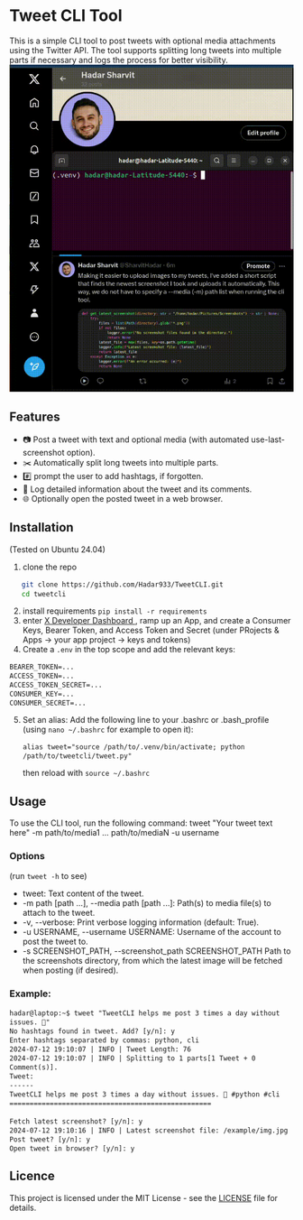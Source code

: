 # Tweet CLI Tool
This is a simple CLI tool to post tweets with optional media attachments using the Twitter API. The tool supports splitting long tweets into multiple parts if necessary and logs the process for better visibility.
![](https://github.com/Hadar933/TweetCLI/blob/main/media/tweet-cli-flow.gif)

## Features

- 📷 Post a tweet with text and optional media (with automated use-last-screenshot option).
- ✂️ Automatically split long tweets into multiple parts.
- #️⃣ prompt the user to add hashtags, if forgotten.
- 📝 Log detailed information about the tweet and its comments.
- 🌐 Optionally open the posted tweet in a web browser.

## Installation
(Tested on Ubuntu 24.04)
1. clone the repo
```sh
   git clone https://github.com/Hadar933/TweetCLI.git
   cd tweetcli

```
2. install requirements `pip install -r requirements`
3. enter [X Developer Dashboard ](https://developer.twitter.com/en/portal/petition/essential/basic-info), ramp up an App, and create a Consumer Keys, Bearer Token, and Access Token and Secret (under PRojects & Apps -> your app project -> keys and tokens)
4. Create a `.env` in the top scope and add the relevant keys:
```
BEARER_TOKEN=...
ACCESS_TOKEN=...
ACCESS_TOKEN_SECRET=...
CONSUMER_KEY=...
CONSUMER_SECRET=...
```
5. Set an alias: Add the following line to your .bashrc or .bash_profile (using `nano ~/.bashrc` for example to open it):
   ```
   alias tweet="source /path/to/.venv/bin/activate; python /path/to/tweetcli/tweet.py"
   ```
   then reload with `source ~/.bashrc`

## Usage
To use the CLI tool, run the following command:
tweet "Your tweet text here" -m path/to/media1 ... path/to/mediaN -u username

### Options
(run `tweet -h` to see)
-  tweet: Text content of the tweet.
- -m path [path ...], --media path [path ...]: Path(s) to media file(s) to attach to the tweet.
- -v, --verbose: Print verbose logging information (default: True).
- -u USERNAME, --username USERNAME: Username of the account to post the tweet to.
- -s SCREENSHOT_PATH, --screenshot_path SCREENSHOT_PATH
                        Path to the screenshots directory, from which the latest image will be fetched when posting (if desired).


### Example:
```
hadar@laptop:~$ tweet "TweetCLI helps me post 3 times a day without issues. 🎉"
No hashtags found in tweet. Add? [y/n]: y
Enter hashtags separated by commas: python, cli
2024-07-12 19:10:07 | INFO | Tweet Length: 76
2024-07-12 19:10:07 | INFO | Splitting to 1 parts[1 Tweet + 0 Comment(s)].
Tweet:
------
TweetCLI helps me post 3 times a day without issues. 🎉 #python #cli
==================================================

Fetch latest screenshot? [y/n]: y
2024-07-12 19:10:16 | INFO | Latest screenshot file: /example/img.jpg
Post tweet? [y/n]: y
Open tweet in browser? [y/n]: y
```

## Licence

This project is licensed under the MIT License - see the [LICENSE](https://github.com/Hadar933/TweetCLI/tree/main?tab=MIT-1-ov-file) file for details.



